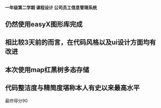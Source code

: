 #### 一年级第二学期 课程设计 公司员工信息管理系统
## 仍然使用easyX图形库完成

## 相比较3天前的而言，在代码风格以及ui设计方面均有改进

## 本次使用map红黑树多态存储

## 代码整洁度与精简度堪称本人有史以来最高水平

最终得分90